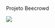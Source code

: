 Projeto Beecrowd

<img src="https://github.com/user-attachments/assets/0baae9d3-8b5f-4364-bc09-0d3ccf9ed46a">

